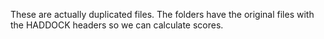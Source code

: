 These are actually duplicated files. The folders have the
original files with the HADDOCK headers so we can calculate
scores.
